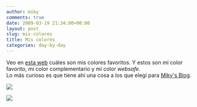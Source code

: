 ```yaml
---
author: miky
comments: true
date: 2009-03-19 21:34:00+00:00
layout: post
slug: mis-colores
title: Mis colores
categories: day-by-day
---
```


Veo en [esta web](http://www.colourism.com/) cuáles son mis colores favoritos. Y estos son mi color favorito, mi color complementario y mi color _websafe_.  
Lo más curioso es que tiene ahí una cosa a los que elegí para [Miky's Blog](http://www.mikysblog.com/).  
  


![](http://www.dosidiotas.com/wp-content/uploads/colores.jpg)  


  
  


![](http://img.zemanta.com/pixy.gif?x-id=8ebcb7b2-21f8-4685-9b42-ba9f6167dcbe)
